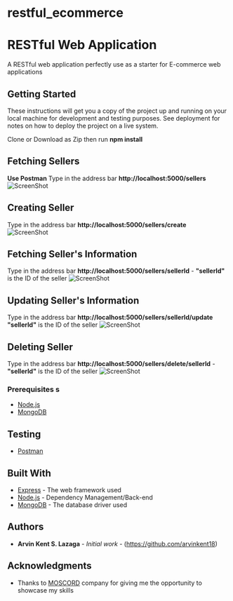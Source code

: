# restful_ecommerce
# RESTful Web Application

A RESTful web application perfectly use as a starter for E-commerce web applications

## Getting Started

These instructions will get you a copy of the project up and running on your local machine for development and testing purposes. See deployment for notes on how to deploy the project on a live system.

Clone or Download as Zip then run **npm install**

## Fetching Sellers ##
**Use Postman**
Type in the address bar **http://localhost:5000/sellers**
![ScreenShot](https://user-images.githubusercontent.com/32665778/72198290-65f3b380-3466-11ea-8726-9c993d4d828d.PNG)

## Creating Seller ##
Type in the address bar **http://localhost:5000/sellers/create**
![ScreenShot](https://user-images.githubusercontent.com/32665778/72198455-89b7f900-3468-11ea-9847-b0a5b43e2498.PNG)

## Fetching Seller's Information ##
Type in the address bar **http://localhost:5000/sellers/sellerId** - **"sellerId"** is the ID of the seller
![ScreenShot](https://user-images.githubusercontent.com/32665778/72198361-2d080e80-3467-11ea-97e7-0308ef45cbee.PNG)

## Updating Seller's Information ##
Type in the address bar **http://localhost:5000/sellers/sellerId/update** **"sellerId"** is the ID of the seller
![ScreenShot](https://user-images.githubusercontent.com/32665778/72198421-04344900-3468-11ea-8ccd-2bd188588f51.PNG)

## Deleting Seller ##
Type in the address bar **http://localhost:5000/sellers/delete/sellerId** - **"sellerId"** is the ID of the seller
![ScreenShot](https://user-images.githubusercontent.com/32665778/72198455-89b7f900-3468-11ea-9847-b0a5b43e2498.PNG)

### Prerequisites s

* [Node.js](https://www.nodejs.org/)
* [MongoDB](https://www.mongodb.com)

## Testing
* [Postman](https://www.getpostman.com/)

## Built With

* [Express](https://www.express.com/) - The web framework used
* [Node.js](https://nodejs.org/) - Dependency Management/Back-end
* [MongoDB](https://www.mongodb.com) - The database driver used

## Authors

* **Arvin Kent S. Lazaga** - *Initial work* - (https://github.com/arvinkent18)

## Acknowledgments

* Thanks to [MOSCORD](https://www.moscord.com/) company for giving me the opportunity to showcase my skills
